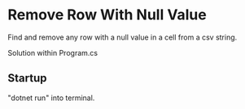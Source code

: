 # Remove Row With Null Value
 Find and remove any row with a null value in a cell from a csv string.
 
 Solution within Program.cs
## Startup
 "dotnet run" into terminal.
